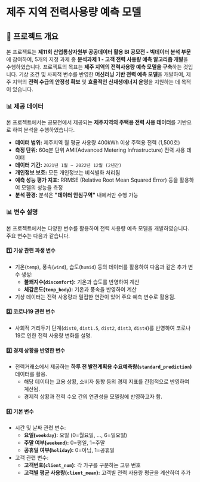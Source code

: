 # 제주 지역 전력사용량 예측 모델

## 📌 프로젝트 개요
본 프로젝트는 **제11회 산업통상자원부 공공데이터 활용 BI 공모전 - 빅데이터 분석 부문**에 참여하여, 5개의 지정 과제 중 **분석과제 1 - 고객 전력 사용량 예측 알고리즘 개발**을 수행하였습니다.
프로젝트의 목표는 **제주 지역의 전력사용량 예측 모델을 구축**하는 것입니다. 기상 조건 및 사회적 변수를 반영한 **머신러닝 기반 전력 예측 모델**을 개발하여, 제주 지역의 **전력 수급의 안정성 확보** 및 **효율적인 신재생에너지 운영**을 지원하는 데 목적이 있습니다.

### 📊 제공 데이터
본 프로젝트에서는 공모전에서 제공되는 **제주지역의 주택용 전력 사용 데이터**를 기반으로 하여 분석을 수행하였습니다.

- **데이터 범위:** 제주지역 월 평균 사용량 400kWh 이상 주택용 전력 (1,500호)
- **측정 단위:** 60q분 단위 AMI(Advanced Metering Infrastructure) 전력 사용 데이터
- **데이터 기간:** `2021년 1월 ~ 2022년 12월 (2년간)`
- **개인정보 보호:** 모든 개인정보는 비식별화 처리됨
- **예측 성능 평가 지표:** RRMSE (Relative Root Mean Squared Error) 등을 활용하여 모델의 성능을 측정
- **분석 환경:** 분석은 **"데이터 안심구역"** 내에서만 수행 가능

### 📊 변수 설명

본 프로젝트에서는 다양한 변수를 활용하여 전력 사용량 예측 모델을 개발하였습니다. 주요 변수는 다음과 같습니다.

#### 1️⃣ **기상 관련 파생 변수**
- 기온(`temp`), 풍속(`wind`), 습도(`humid`) 등의 데이터를 활용하여 다음과 같은 추가 변수 생성:
  - **불쾌지수(`discomfort`):** 기온과 습도를 반영하여 계산
  - **체감온도(`temp_body`):** 기온과 풍속을 반영하여 계산
- 기상 데이터는 전력 사용량과 밀접한 연관이 있어 주요 예측 변수로 활용됨.

#### 2️⃣ **코로나19 관련 변수**
- 사회적 거리두기 단계(`dist0`, `dist1.5`, `dist2`, `dist3`, `dist4`)를 반영하여 코로나19로 인한 전력 사용량 변화를 설명.

#### 3️⃣ **경제 상황을 반영한 변수**
- 전력거래소에서 제공하는 **하루 전 발전계획용 수요예측량(`standard_prediction`)** 데이터를 활용.
  - 해당 데이터는 고용 상황, 소비자 동향 등의 경제 지표를 간접적으로 반영하여 계산됨.
  - 경제적 상황과 전력 수요 간의 연관성을 모델링에 반영하고자 함.

#### 4️⃣ **기본 변수**
- 시간 및 날짜 관련 변수:
  - **요일(`weekday`):** 요일 (0=월요일, ..., 6=일요일)
  - **주말 여부(`weekend`):** 0=평일, 1=주말
  - **공휴일 여부(`holiday`):** 0=아님, 1=공휴일
- 고객 관련 변수:
  - **고객번호(`client_num`):** 각 가구를 구분하는 고유 번호
  - **고객별 평균 사용량(`client_mean`):** 고객별 전력 사용량 평균을 계산하여 추가
